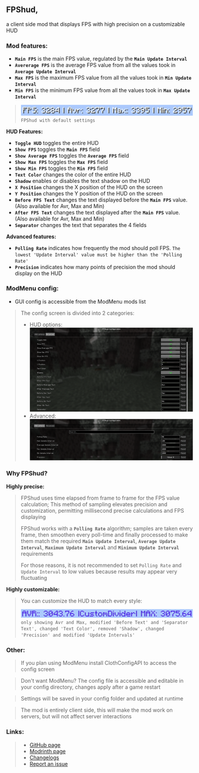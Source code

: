 ## FPShud,
a client side mod that displays FPS with high precision on a customizable HUD

### Mod features:

- **`Main FPS`** is the main FPS value, regulated by the **`Main Update Interval`**
- **`Avererage FPS`** is the average FPS value from all the values took in **`Average Update Interval`**
- **`Max FPS`** is the maximum FPS value from all the values took in **`Min Update Interval`**
- **`Min FPS`** is the minimum FPS value from all the values took in **`Max Update Interval`**

>![FPShud_DefaultSettings](https://raw.githubusercontent.com/Flavio6561/Gallery/refs/heads/main/FPShud_DefaultSettings.gif)
> `FPShud with default settings`

**HUD Features:**

- **`Toggle HUD`** toggles the entire HUD
- **`Show FPS`** toggles the **`Main FPS`** field
- **`Show Average FPS`** toggles the **`Average FPS`** field
- **`Show Max FPS`** toggles the **`Max FPS`** field
- **`Show Min FPS`** toggles the **`Min FPS`** field
- **`Text Color`** changes the color of the entire HUD
- **`Shadow`** enables or disables the text shadow on the HUD
- **`X Position`** changes the X position of the HUD on the screen
- **`Y Position`** changes the Y position of the HUD on the screen
- **`Before FPS Text`** changes the text displayed before the **`Main FPS`** value. (Also available for Avr, Max and Min)
- **`After FPS Text`** changes the text displayed after the **`Main FPS`** value. (Also available for Avr, Max and Min)
- **`Separator`** changes the text that separates the 4 fields

**Advanced features:**

- **`Polling Rate`** indicates how frequently the mod should poll FPS. `The lowest 'Update Interval' value must be higher than the 'Polling Rate'`
- **`Precision`** indicates how many points of precision the mod should display on the HUD

### ModMenu config:

- GUI config is accessible from the ModMenu mods list
> The config screen is divided into 2 categories:
> - HUD options:
>![FPShud_ConfigScreen1](https://raw.githubusercontent.com/Flavio6561/Gallery/refs/heads/main/FPShud_ConfigScreen1.png)
> - Advanced:
>![FPShud_ConfigScreen2](https://raw.githubusercontent.com/Flavio6561/Gallery/refs/heads/main/FPShud_ConfigScreen2.png)

### Why FPShud?

**Highly precise:**
> FPShud uses time elapsed from frame to frame for the FPS value calculation;
> This method of sampling elevates precision and customization, permitting millisecond precise calculations and FPS displaying  
> 
> FPShud works with a **`Polling Rate`** algorithm; samples are taken every frame, then smoothen every poll-time and finally processed to make them match the required
> **`Main Update Interval`**, **`Average Update Interval`**, **`Maximum Update Interval`** and **`Minimum Update Interval`** requirements 
> 
> For those reasons, it is not recommended to set `Polling Rate` and `Update Interval` to low values because results may appear very fluctuating

**Highly customizable:**

> You can customize the HUD to match every style:  
> 
>![FPShud_Custom2](https://raw.githubusercontent.com/Flavio6561/Gallery/refs/heads/main/FPShud_Custom2.gif)
> `only showing Avr and Max, modified 'Before Text' and 'Separator Text', changed 'Text Color', removed 'Shadow', changed 'Precision' and modified 'Update Intervals'`

### Other:

> If you plan using ModMenu install ClothConfigAPI to access the config screen

> Don't want ModMenu? The config file is accessible and editable in your config directory, changes apply after a game restart

> Settings will be saved in your config folder and updated at runtime

> The mod is entirely client side, this will make the mod work on servers, but will not affect server interactions

### Links:
> - [GitHub page](https://github.com/Flavio6561/FPShud)
> - [Modrinth page](https://modrinth.com/mod/FPShud)
> - [Changelogs](https://github.com/Flavio6561/FPShud/wiki/Version-changelogs)
> - [Report an issue](https://github.com/Flavio6561/FPShud/issues)